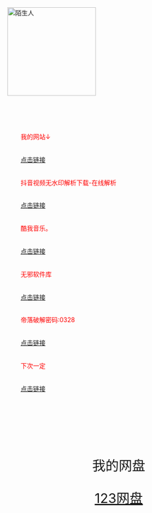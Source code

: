 <html>
<body<>
   <img id="v2" src="https://qiniucdn.production.cjuhe.com/profile_images/1713016193945" alt="陌生人" width="200px" height="200px"> 
   
   </header> 
  </div> 
  <div style="
max-width: 900px;
margin: 30px auto;
padding: 30px;
line-height: 2.7;
color:red;
"> 
   <p id="v3">我的网站↓</p> 
   <a id="v4" href="https://link3.cc/lgdmsr">点击链接</a> 
   <p id="v5">抖音视频无水印解析下载-在线解析</p> 
   <a id="v6" href="https://www.6qq.cn/">点击链接</a> 
   <p id="v7">酷我音乐。</p> 
   <a id="v8" href="https://share.feijipan.com/s/HLUfkcjd">点击链接</a> 
   <p id="v9">无邪软件库</p> 
   <a id="v10" href="https://yun.139.com/link/m/i?1B5C5ziEU6IvJ=">点击链接</a> 
   <p id="v11">帝落破解密码:0328</p> 
   <a id="v12" href="https://share.feijipan.com/s/3uUWEAlB">点击链接</a> 
   <p id="v13">下次一定</p> 
   <a id="v14" href="https://www.iiice.cn/#/">点击链接</a> 
  </div> 
  <div style="
background-color: #flflfl;
text-align: center;
padding: 40px;
font-size: 30px;
"> 
   <p id="v15">我的网盘</p> 
   <a id="v16" href="https://www.123pan.com/s/ynz5Vv-AUI3d.html">123网盘</a> 
  </div>  
  </body>
</html>
